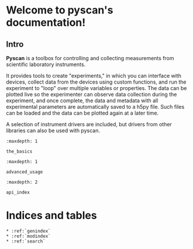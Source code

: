 Welcome to pyscan's documentation!
==================================

## Intro

**Pyscan** is a toolbox for controlling and collecting measurements from scientific laboratory instruments.

It provides tools to create "experiments," in which you can interface with devices, collect data from the devices using custom functions, and run the experiment to "loop" over multiple variables or properties. The data can be plotted live so the experimenter can observe data collection during the experiment, and once complete, the data and metadata with all experimental parameters are automatically saved to a h5py file. Such files can be loaded and the data can be plotted again at a later time.

A selection of instrument drivers are included, but drivers from other libraries can also be used with pyscan.

```{toctree}
:maxdepth: 1

the_basics
```

```{toctree}
:maxdepth: 1

advanced_usage
```

```{toctree}
:maxdepth: 2

api_index
```

# Indices and tables

```{eval-rst}
* :ref:`genindex`
* :ref:`modindex`
* :ref:`search`
```

